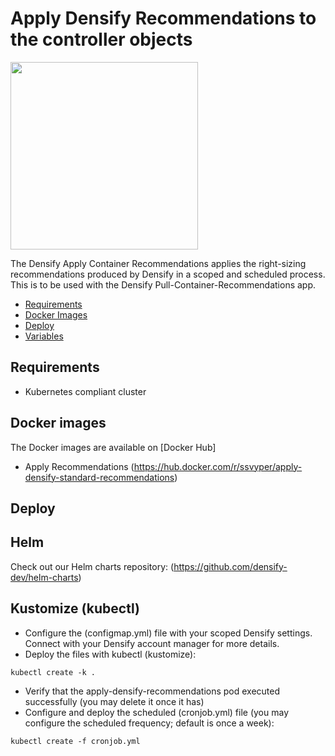 # Apply Densify Recommendations to the controller objects

<img src="https://www.densify.com/wp-content/uploads/densify.png" width="300">

The Densify Apply Container Recommendations applies the right-sizing recommendations produced by Densify in a scoped and scheduled process. This is to be used with the Densify Pull-Container-Recommendations app.

- [Requirements](#requirements)
- [Docker Images](#docker-images)
- [Deploy](#deploy)
- [Variables](#Configmap-Annotation_Label-Variables)

## Requirements

* Kubernetes compliant cluster

## Docker images

The Docker images are available on [Docker Hub]
* Apply Recommendations (https://hub.docker.com/r/ssvyper/apply-densify-standard-recommendations)

## Deploy

## Helm

Check out our Helm charts repository: (https://github.com/densify-dev/helm-charts)

## Kustomize (kubectl)

* Configure the (configmap.yml) file with your scoped Densify settings. Connect with your Densify account manager for more details.
* Deploy the files with kubectl (kustomize):
```
kubectl create -k .
```
* Verify that the apply-densify-recommendations pod executed successfully (you may delete it once it has)
* Configure and deploy the scheduled (cronjob.yml) file (you may configure the scheduled frequency; default is once a week):
```
kubectl create -f cronjob.yml
```
